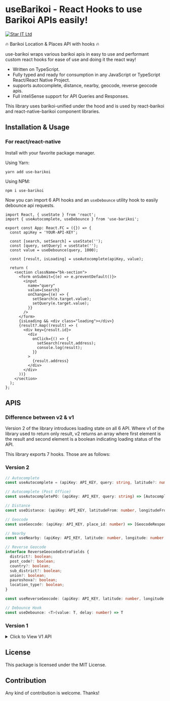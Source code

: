 # useBarikoi - React Hooks to use Barikoi APIs easily!

[![Star IT Ltd](https://staritltd.com/wp-content/uploads/2019/10/Web_Logo_of_Star_IT_158x80.png)](https://staritltd.com)

🔥 Barikoi Location & Places API with hooks 🔥

use-barikoi wraps various barikoi apis in easy to use and performant custom react hooks for ease of use and doing it the react way!

- Written on TypeScript.
- Fully typed and ready for consumption in any JavaScript or TypeScript React/React Native Project.
- supports autocomplete, distance, nearby, geocode, reverse geocode apis.
- Full inteliSense support for API Queries and Responses.

This library uses barikoi-unified under the hood and is used by react-barikoi and react-native-barikoi component libraries.

## Installation & Usage

### For react/react-native

Install with your favorite package manager.

Using Yarn:

```
yarn add use-barikoi
```

Using NPM:

```
npm i use-barikoi

```

Now you can import 6 API hooks and an `useDebounce` utility hook to easily debounce api requests.

```tsx
import React, { useState } from 'react';
import { useAutocomplete, useDebounce } from 'use-barikoi';

export const App: React.FC = ({}) => {
  const apiKey = 'YOUR-API-KEY';

  const [search, setSearch] = useState('');
  const [query, setQuery] = useState('');
  const value = useDebounce(query, 1000);

  const [result, isLoading] = useAutocomplete(apiKey, value);

  return (
    <section className="bk-section">
      <form onSubmit={(e) => e.preventDefault()}>
        <input
          name="query"
          value={search}
          onChange={(e) => {
            setSearch(e.target.value);
            setQuery(e.target.value);
          }}
        />
      </form>
      {isLoading && <div class="loading"></div>}
      {result?.map((result) => (
        <div key={result.id}>
          <div
            onClick={() => {
              setSearch(result.address);
              console.log(result);
            }}
          >
            {result.address}
          </div>
        </div>
      ))}
    </section>
  );
};
```

## APIS

### Difference between v2 & v1

Version 2 of the library introduces loading state on all 6 API. Where v1 of the library used to return only result, v2 returns an array where first element is the result and second element is a boolean indicating loading status of the API.

This library exports 7 hooks. Those are as follows:

### Version 2

```typescript
// Autocomplete
const useAutocomplete = (apiKey: API_KEY, query: string, latitude?: number, longitude?: number, scale?: number) => [AutocompleteResponse[] | undefined, boolean];

// Autocomplete (Post Office)
const useAutocompletePO: (apiKey: API_KEY, query: string) => [AutocompleteResponse[] | undefined, boolean]

// Distance
const useDistance: (apiKey: API_KEY, latitudeFrom: number, longitudeFrom: number, latitudeTo: number, longitudeTo: number) => [number | undefined, boolean]

// Geocode
const useGeocode: (apiKey: API_KEY, place_id: number) => [GeocodeResponse | undefined, boolean]

// Nearby
const useNearby: (apiKey: API_KEY, latitude: number, longitude: number, types?: PlaceType, distance?: number, limit?: number) => [NearbyResponse[] | undefined, boolean]

// Reverse Geocode
interface ReverseGeocodeExtraFields {
  district?: boolean;
  post_code?: boolean;
  country?: boolean;
  sub_district?: boolean;
  union?: boolean;
  pauroshova?: boolean;
  location_type?: boolean;
}

const useReverseGeocode: (apiKey: API_KEY, latitude: number, longitude: number, extraFields?: ReverseGeocodeExtraFields) => [ReverseGeocodeResponse | undefined, boolean]

// Debounce Hook
const useDebounce: <T>(value: T, delay: number) => T
```

### Version 1

<details>
  <summary>Click to View V1 API</summary>
  
  ```typescript
  // Autocomplete
  const useAutocomplete = (apiKey: API_KEY, query: string, latitude?: number, longitude?: number, scale?: number) => AutocompleteResponse[] | undefined;

// Autocomplete (Post Office)
const useAutocompletePO: (apiKey: API_KEY, query: string) => AutocompleteResponse[] | undefined

// Distance
const useDistance: (apiKey: API_KEY, latitudeFrom: number, longitudeFrom: number, latitudeTo: number, longitudeTo: number) => number | undefined

// Geocode
const useGeocode: (apiKey: API_KEY, place_id: number) => GeocodeResponse | undefined

// Nearby
const useNearby: (apiKey: API_KEY, latitude: number, longitude: number, types?: PlaceType, distance?: number, limit?: number) => NearbyResponse[] | undefined

// Reverse Geocode
interface ReverseGeocodeExtraFields {
district?: boolean;
post_code?: boolean;
country?: boolean;
sub_district?: boolean;
union?: boolean;
pauroshova?: boolean;
location_type?: boolean;
}

const useReverseGeocode: (apiKey: API_KEY, latitude: number, longitude: number, extraFields?: ReverseGeocodeExtraFields) => ReverseGeocodeResponse | undefined

// Debounce Hook
const useDebounce: <T>(value: T, delay: number) => T

```

</details>

## License

This package is licensed under the MIT License.

## Contribution

Any kind of contribution is welcome. Thanks!
```

